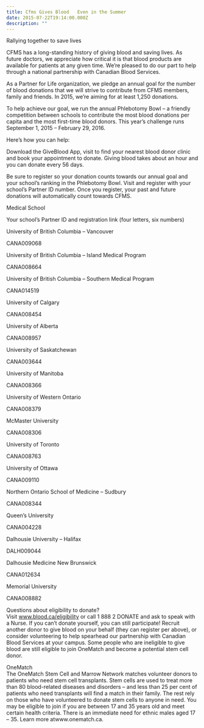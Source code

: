 ```yaml
---
title: Cfms Gives Blood   Even in the Summer
date: 2015-07-22T19:14:00.000Z
description: ""
---
```

Rallying together to save lives

CFMS has a long-standing history of giving blood and saving lives. As future doctors, we appreciate how critical it is that blood products are available for patients at any given time. We&rsquo;re pleased to do our part to help through a national partnership with Canadian Blood Services.  

As a Partner for Life organization, we pledge an annual goal for the number of blood donations that we will strive to contribute from CFMS members, family and friends. In 2015, we&rsquo;re aiming for at least 1,250 donations. 

To help achieve our goal, we run the annual Phlebotomy Bowl &ndash; a friendly competition between schools to contribute the most blood donations per capita and the most first-time blood donors. This year&rsquo;s challenge runs September 1, 2015 &ndash; February 29, 2016. 

Here&rsquo;s how you can help:   
 

Download the GiveBlood App, visit to find your nearest blood donor clinic and book your appointment to donate. Giving blood takes about an hour and you can donate every 56 days.   

Be sure to register so your donation counts towards our annual goal and your school&rsquo;s ranking in the Phlebotomy Bowl. Visit and register with your school&rsquo;s Partner ID number. Once you register, your past and future donations will automatically count towards CFMS.

Medical School

Your school&rsquo;s Partner ID and registration link (four letters, six numbers)

University of British Columbia &ndash; Vancouver

CANA009068

University of British Columbia &ndash; Island Medical Program

CANA008664

University of British Columbia &ndash; Southern Medical Program

CANA014519

University of Calgary

CANA008454

University of Alberta

CANA008957

University of Saskatchewan

CANA003644

University of Manitoba

CANA008366

University of Western Ontario

CANA008379

McMaster University

CANA008306

University of Toronto

CANA008763

University of Ottawa

CANA009110

Northern Ontario School of Medicine &ndash; Sudbury

CANA008344

Queen&rsquo;s University

CANA004228

Dalhousie University &ndash; Halifax

DALH009044

Dalhousie Medicine New Brunswick

CANA012634

Memorial University

CANA008882

Questions about eligibility to donate?   
Visit www.blood.ca/eligibility or call 1 888 2 DONATE and ask to speak with a Nurse. If you can&rsquo;t donate yourself, you can still participate! Recruit another donor to give blood on your behalf (they can register per above), or consider volunteering to help spearhead our partnership with Canadian Blood Services at your campus. Some people who are ineligible to give blood are still eligible to join OneMatch and become a potential stem cell donor. 

OneMatch  
The OneMatch Stem Cell and Marrow Network matches volunteer donors to patients who need stem cell transplants. Stem cells are used to treat more than 80 blood-related diseases and disorders &ndash; and less than 25 per cent of patients who need transplants will find a match in their family. The rest rely on those who have volunteered to donate stem cells to anyone in need. You may be eligible to join if you are between 17 and 35 years old and meet certain health criteria. There is an immediate need for ethnic males aged 17 &ndash; 35. Learn more atwww.onematch.ca.
